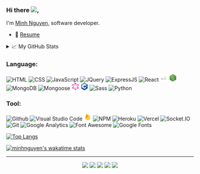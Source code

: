 ### Hi there <img src="https://media.giphy.com/media/hvRJCLFzcasrR4ia7z/giphy.gif" width="25px">, 
I'm <a href="https://www.minhdnguyen.com/">Minh Nguyen</a>, software developer. 
- 📝 [Resume](https://drive.google.com/file/d/1VE589JezDgMvPWzAMWwjkarepHk0NxXg/view)

<details>
<summary>📈 My GitHub Stats</summary>
<p align="center"> <img src="https://github-readme-stats.vercel.app/api?username=minhd-nguyen&show_icons=true&theme=highcontrast" alt="minhnguyen" />
</details>



### Language:

<p>
  <img src='https://img.stackshare.io/service/2538/kEpgHiC9.png' width='32' title='HTML'>
  <img src='https://img.stackshare.io/service/6727/css.png' width='32' title='CSS'>
  <img src='https://img.stackshare.io/service/1209/javascript.jpeg' width='32' title='JavaScript'>
  <img src='https://img.stackshare.io/service/1021/lxEKmMnB_400x400.jpg' width='32' title='JQuery'>
  <img src='https://img.stackshare.io/service/1163/hashtag.png' width='32' title='ExpressJS'>
  <img src='https://img.stackshare.io/service/1020/OYIaJ1KK.png' width='32' title='React'>
  <img height="20" src="https://raw.githubusercontent.com/github/explore/80688e429a7d4ef2fca1e82350fe8e3517d3494d/topics/mysql/mysql.png">
  <img height="20" src="https://raw.githubusercontent.com/github/explore/80688e429a7d4ef2fca1e82350fe8e3517d3494d/topics/nodejs/nodejs.png">
  <img src='https://img.stackshare.io/service/1030/leaf-360x360.png' width='32' title='MongoDB'>
  <img src='https://img.stackshare.io/service/1231/0TXzZU7W_400x400.jpg' width='32' title='Mongoose'>
  <img height="20" src="https://raw.githubusercontent.com/github/explore/5c058a388828bb5fde0bcafd4bc867b5bb3f26f3/topics/graphql/graphql.png">
  <img height="20" src="https://raw.githubusercontent.com/github/explore/80688e429a7d4ef2fca1e82350fe8e3517d3494d/topics/cpp/cpp.png">
  <img src='https://img.stackshare.io/service/1171/jCR2zNJV.png' width='32' title='Sass'>
  <img src='https://img.stackshare.io/service/993/pUBY5pVj.png' width='32' title='Python'>
</p>



### Tool:

<p>
  <img src='https://img.stackshare.io/service/27/sBsvBbjY.png' width='32' title='Github'>
  <img src='https://img.stackshare.io/service/4202/Visual_Studio_Code_logo.png' width='32' title='Visual Studio Code'>
  <img height="20" src="https://raw.githubusercontent.com/github/explore/80688e429a7d4ef2fca1e82350fe8e3517d3494d/topics/firebase/firebase.png">
  <img src='https://img.stackshare.io/service/1120/lejvzrnlpb308aftn31u.png' width='32' title='NPM'>
  <img src='https://img.stackshare.io/service/133/3wgIDj3j.png' width='32' title='Heroku'>
  <img src='https://img.stackshare.io/service/7618/bHjpwZem_400x400.png' width='32' title='Vercel'>
  <img src='https://img.stackshare.io/service/1161/vI0ZZlhZ_400x400.png' width='32' title='Socket.IO'>
  <img src='https://img.stackshare.io/service/1046/git.png' width='32' title='Git'>
  <img src='https://img.stackshare.io/service/64/cU74ahCn_400x400.jpg' width='32' title='Google Analytics'>
  <img src='https://img.stackshare.io/service/3244/1_Mr1Fy00XjPGNf1Kkp_hWtw_2x.png' width='32' title='Font Awesome'>
  <img src='https://img.stackshare.io/service/2652/ZWREQYdH_400x400.jpg' width='32' title='Google Fonts'>
</p>



<!-- <hr> -->

<!-- [![Minhnguyen's github stats](https://github-readme-stats.vercel.app/api?username=minhd-nguyen&show_icons=true&theme=radical&hide=stars)](https://github.com/minhd-nguyen/) -->

<!-- [![ReadMe Card](https://github-readme-stats.vercel.app/api/pin/?username=minhd-nguyen&repo=github-readme-stats)](https://github.com/minhd-nguyen/github-readme-stats) -->

[![Top Langs](https://github-readme-stats.vercel.app/api/top-langs/?username=minhd-nguyen&layout=compact)](https://github.com/minhnd-nguyen/github-readme-stats)

[![minhnguyen's wakatime stats](https://github-readme-stats.vercel.app/api/wakatime?username=minhnguyen)](https://github.com/minhd-nguyen/github-readme-stats)

<!-- <a href="https://github.com/minhd-nguyen/github-readme-stats">
  <img align="center" src="https://github-readme-stats.vercel.app/api/pin/?username=minhd-nguyen&repo=github-readme-stats" />
</a>
<a href="https://github.com/minhd-nguyen/convoychat">
  <img align="center" src="https://github-readme-stats.vercel.app/api/pin/?username=minhd-nguyen&repo=convoychat" />
</a> -->

---

<p  align="center">
<a href= "https://www.minhdnguyen.com/"><img src="https://img.icons8.com/fluent/48/000000/domain.png"/></a>
<a href='mailto://nguyendm77@gmail.com'><img src="https://img.icons8.com/fluent/48/000000/email.png"/></a>
<a href= "https://www.linkedin.com/in/minhd-nguyen/"><img src="https://img.icons8.com/fluent/48/000000/linkedin.png"/></a>
<a href= "https://github.com/minhd-nguyen"><img src="https://img.icons8.com/color/48/000000/github--v1.png"/></a>
<a href= "https://twitter.com/nguyendm77"><img src="https://img.icons8.com/color/48/000000/twitter-circled.png"/></a>
</p>

